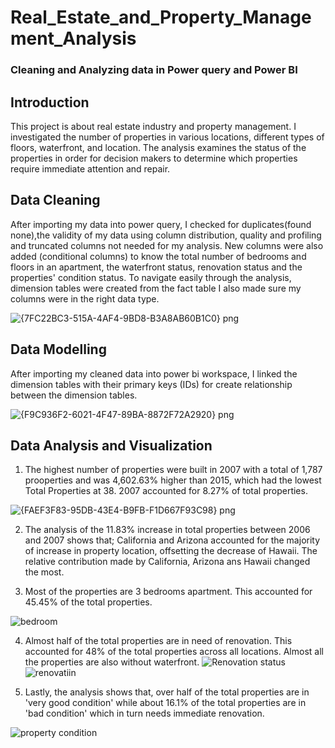 # Real_Estate_and_Property_Management_Analysis
### Cleaning and Analyzing data in Power query and Power BI

## Introduction
This project is about real estate industry and property management. I investigated the number of properties in various locations, different types of floors, waterfront, and location. The analysis examines the status of the properties in order for decision makers to determine which properties require immediate attention and repair.

## Data Cleaning 
After importing my data into power query, I checked for duplicates(found none),the validity of my data using column distribution, quality and profiling and truncated columns not needed for my analysis. New columns were also added (conditional columns) to know the total number of bedrooms and floors in an apartment, the waterfront status, renovation status and the properties' condition status. To navigate easily through the analysis, dimension tables were created from the fact table
I also made sure my columns were in the right data type.

![{7FC22BC3-515A-4AF4-9BD8-B3A8AB60B1C0} png](https://user-images.githubusercontent.com/115374063/199229312-97c3f06e-93d1-4cce-8336-56748c9c963a.jpg)

## Data Modelling 
After importing my cleaned data into power bi workspace, I linked the dimension tables with their primary keys (IDs) for create relationship between the dimension tables. 

![{F9C936F2-6021-4F47-89BA-8872F72A2920} png](https://user-images.githubusercontent.com/115374063/199229528-e321204f-b3c3-4cc0-97e5-7da6910b779e.jpg)

## Data Analysis and Visualization
1. The highest number of properties were built in 2007 with a total of 1,787 prooperties and was 4,602.63% higher than 2015, which had the lowest Total Properties at 38. 2007 accounted for 8.27% of total properties.

![{FAEF3F83-95DB-43E4-B9FB-F1D667F93C98} png](https://user-images.githubusercontent.com/115374063/199229644-f9af4e52-5edb-4273-bb4f-6d6de8093c1a.jpg)

2. The analysis of the 11.83% increase in total properties between 2006 and 2007 shows that; California and Arizona accounted for the majority of increase in property location, offsetting the decrease of Hawaii. The relative contribution made by California, Arizona ans Hawaii changed the most.

3. Most of the properties are 3 bedrooms apartment. This accounted for 45.45% of the total properties.

![bedroom](https://user-images.githubusercontent.com/115374063/199229875-78c409f4-6bd7-4793-96e8-66aa1c3da15a.jpg) 

4. Almost half of the total properties are in need of renovation. This accounted for 48% of the total properties across all locations. Almost all the properties are also without waterfront. 
![Renovation status](https://user-images.githubusercontent.com/115374063/199229992-d1455e6d-4133-4b77-b89c-01d16e88ce39.jpg) ![renovatiin](https://user-images.githubusercontent.com/115374063/199230037-f1bd05ac-32f7-4633-b44b-69d5388a25df.jpg)

5. Lastly, the analysis shows that, over half of the total properties are in 'very good condition' while about 16.1% of the total properties are in 'bad condition' which in turn needs immediate renovation.

![property condition](https://user-images.githubusercontent.com/115374063/199230267-bbfbc9aa-ea71-4108-b993-e55d15fc1af8.jpg)
